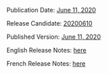 Publication Date: [June 11, 2020](https://tgateway.infoway-inforoute.ca/ccdd.html?id=2.16.840.1.113883.2.20.6.1&versionid=20200611)

Release Candidate: [20200610](https://github.com/hres/formulary/tree/folder_reorg/releases/20200610)

Published Version: [June 11, 2020](https://tgateway.infoway-inforoute.ca/ccdd.html?id=2.16.840.1.113883.2.20.6.1&versionid=20200113)

English Release Notes: [here](https://infoscribe.infoway-inforoute.ca/display/CCDD/CCDD+Release+Notes?versionid=20180320)

French Release Notes: [here](https://infoscribe.infoway-inforoute.ca/display/RCM/Notes+sur+les+nouvelles+versions+pour+les+fichiers+RCM?versionid=20180320)

